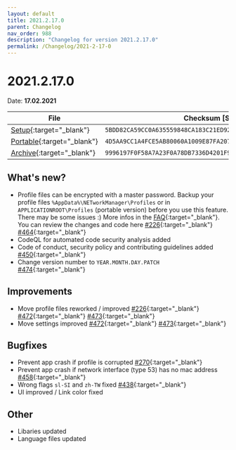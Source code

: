 ```yaml
---
layout: default
title: 2021.2.17.0
parent: Changelog
nav_order: 988
description: "Changelog for version 2021.2.17.0"
permalink: /Changelog/2021-2-17-0
---
```


# 2021.2.17.0

Date: **17.02.2021**

| File                                                                                                                                                | Checksum [SHA256]                                                  |
| --------------------------------------------------------------------------------------------------------------------------------------------------- | ------------------------------------------------------------------ |
| [Setup](https://github.com/BornToBeRoot/NETworkManager/releases/download/2021.2.17.0/NETworkManager_2021.2.17.0_Setup.exe){:target="\_blank"}       | `5BDD82CA59CC0A635559848CA183C21ED92D4D0C143625F1B367946F033E2A79` |
| [Portable](https://github.com/BornToBeRoot/NETworkManager/releases/download/2021.2.17.0/NETworkManager_2021.2.17.0_Portable.zip){:target="\_blank"} | `4D5AA9CC1A4FCE5AB80060A1009E87FA207D642B7E25A63A4DA38F9F6FD43472` |
| [Archive](https://github.com/BornToBeRoot/NETworkManager/releases/download/2021.2.17.0/NETworkManager_2021.2.17.0_Archive.zip){:target="\_blank"}   | `9996197F0F58A7A23F0A78DB7336D4201F98F1C6E8CCD7D02BF97095C5A6DDA8` |

## What's new?

- Profile files can be encrypted with a master password. Backup your profile files `%AppData%\NETworkManager\Profiles` or in `APPLICATIONROOT\Profiles` (portable version) before you use this feature. There may be some issues :) More infos in the [FAQ](https://borntoberoot.net/NETworkManager/FAQ){:target="\_blank"}. You can review the changes and code here [#226](https://github.com/BornToBeRoot/NETworkManager/issues/226){:target="\_blank"} [#464](https://github.com/BornToBeRoot/NETworkManager/pull/464){:target="\_blank"}
- CodeQL for automated code security analysis added
- Code of conduct, security policy and contributing guidelines added [#450](https://github.com/BornToBeRoot/NETworkManager/issues/450){:target="\_blank"}
- Change version number to `YEAR.MONTH.DAY.PATCH` [#474](https://github.com/BornToBeRoot/NETworkManager/issues/474){:target="\_blank"}

## Improvements

- Move profile files reworked / improved [#226](https://github.com/BornToBeRoot/NETworkManager/issues/226){:target="\_blank"} [#472](https://github.com/BornToBeRoot/NETworkManager/issues/472){:target="\_blank"} [#473](https://github.com/BornToBeRoot/NETworkManager/issues/473){:target="\_blank"}
- Move settings improved [#472](https://github.com/BornToBeRoot/NETworkManager/issues/472){:target="\_blank"} [#473](https://github.com/BornToBeRoot/NETworkManager/issues/473){:target="\_blank"}

## Bugfixes

- Prevent app crash if profile is corrupted [#270](https://github.com/BornToBeRoot/NETworkManager/issues/270){:target="\_blank"}
- Prevent app crash if network interface (type 53) has no mac address [#458](https://github.com/BornToBeRoot/NETworkManager/issues/458){:target="\_blank"}
- Wrong flags `sl-SI` and `zh-TW` fixed [#438](https://github.com/BornToBeRoot/NETworkManager/issues/438){:target="\_blank"}
- UI improved / Link color fixed

## Other

- Libaries updated
- Language files updated
